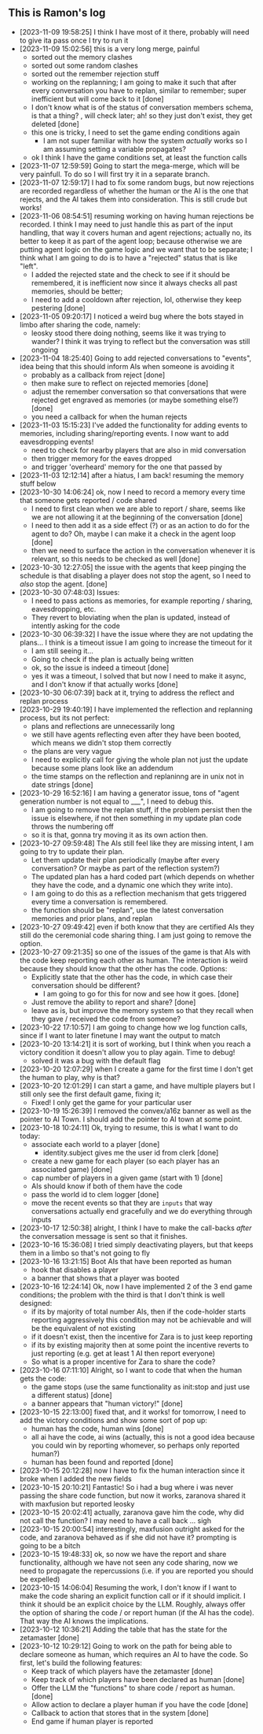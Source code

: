 ## This is Ramon's log

- [2023-11-09 19:58:25] I think I have most of it there, probably will need to give ita pass once I try to run it
- [2023-11-09 15:02:56] this is a very long merge, painful
  - sorted out the memory clashes
  - sorted out some random clashes
  - sorted out the remember rejection stuff
  - working on the replanning; I am going to make it such that after every conversation you have to replan, similar to remember; super inefficient but will come back to it [done]
  - I don't know what is of the status of conversation members schema, is that a thing? , will check later; ah! so they just don't exist, they get deleted [done]
  - this one is tricky, I need to set the game ending conditions again
     - I am not super familiar with how the system _actually_ works so I am assuming setting a variable propagates? 
  - ok I think I have the game conditions set, at least the function calls
- [2023-11-07 12:59:59] Going to start the mega-merge, which will be very painfull. To do so I will first try it in a separate branch.
- [2023-11-07 12:59:17] I had to fix some random bugs, but now rejections are recorded regardless of whether the human or the AI is the one that rejects, and the AI takes them into consideration. This is still crude but works!
- [2023-11-06 08:54:51] resuming working on having human rejections be recorded. I think I may need to just handle this as part of the input handling, that way it covers human and agent rejections; actually no, its better to keep it as part of the agent loop; because otherwise we are putting agent logic on the game logic and we want that to be separate; I think what I am going to do is to have a "rejected" status that is like "left".
  - I added the rejected state and the check to see if it should be remembered, it is inefficient now since it always checks all past memories, should be better;
  - I need to add a cooldown after rejection, lol, otherwise they keep pestering [done]
- [2023-11-05 09:20:17] I noticed a weird bug where the bots stayed in limbo after sharing the code, namely:
  - leosky stood there doing nothing, seems like it was trying to wander? I think it was trying to reflect but the conversation was still ongoing
- [2023-11-04 18:25:40] Going to add rejected conversations to "events", idea being that this should inform AIs when someone is avoiding it
  - probably as a callback from reject [done]
  - then make sure to reflect on rejected memories [done]
  - adjust the remember conversation so that conversations that were rejected get engraved as memories (or maybe something else?) [done]
  - you need a callback for when the human rejects
- [2023-11-03 15:15:23] I've added the functionality for adding events to memories, including sharing/reporting events. I now want to add eavesdropping events!
  - need to check for nearby players that are also in mid conversation
  - then trigger memory for the eaves dropped 
  - and trigger 'overheard' memory for the one that passed by
- [2023-11-03 12:12:14] after a hiatus, I am back! resuming the memory stuff below
- [2023-10-30 14:06:24] ok, now I need to record a memory every time that someone gets reported / code shared
  - I need to first clean when we are able to report / share, seems like we are not allowing it at the beginning of the conversation [done]
  - I need to then add it as a side effect (?) or as an action to do for the agent to do? Oh, maybe I can make it a check in the agent loop [done]
  - then we need to surface the action in the conversation whenever it is relevant, so this needs to be checked as well [done]
- [2023-10-30 12:27:05] the issue with the agents that keep pinging the schedule is that disabling a player does not stop the agent, so I need to _also_ stop the agent. [done]
- [2023-10-30 07:48:03] Issues:
  - I need to pass actions as memories, for example reporting / sharing, eavesdropping, etc.
  - They revert to bloviating when the plan is updated, instead of intently asking for the code
- [2023-10-30 06:39:32] I have the issue where they are not updating the plans... I think is a timeout issue I am going to increase the timeout for it
  - I am still seeing it...
  - Going to check if the plan is actually being written 
  - ok, so the issue is indeed a timeout [done]
  - yes it was a timeout, I solved that but now I need to make it async, and I don't know if that actually works [done]
- [2023-10-30 06:07:39] back at it, trying to address the reflect and replan process
- [2023-10-29 19:40:19] I have implemented the reflection and replanning process, but its not perfect:
  - plans and reflections are unnecessarily long
  - we still have agents reflecting even after they have been booted, which means we didn't stop them correctly
  - the plans are very vague
  - I need to explicitly call for giving the whole plan not just the update because some plans look like an addendum
  - the time stamps on the reflection and replaninng are in unix not in date strings [done]
- [2023-10-29 16:52:16] I am having a generator issue, tons of "agent generation number is not equal to ___", I need to debug this.
  - I am going to remove the replan stuff, if the problem persist then the issue is elsewhere, if not then something in my update plan code throws the numbering off
  - so it is that, gonna try moving it as its own action then.
- [2023-10-27 09:59:48] The AIs still feel like they are missing intent, I am going to try to update their plan.
  - Let them update their plan periodically (maybe after every conversation? Or maybe as part of the reflection system?)
  - The updated plan has a hard coded part (which depends on whether they have the code, and a dynamic one which they write into).
  - I am going to do this as a reflection mechanism that gets triggered every time a conversation is remembered.
  - the function should be "replan", use the latest conversation memories and prior plans, and replan
- [2023-10-27 09:49:42] even if both know that they are certified AIs they still do the ceremonial code sharing thing. I am just going to remove the option.
- [2023-10-27 09:21:35] so one of the issues of the game is that AIs with the code keep reporting each other as human. The interaction is weird because they should know that the other has the code. Options:
  - Explicitly state that the other has the code, in which case their conversation should be different?
    - I am going to go for this for now and see how it goes. [done]
  - Just remove the ability to report and share? [done]
  - leave as is, but improve the memory system so that they recall when they gave / received the code from someone?
- [2023-10-22 17:10:57] I am going to change how we log function calls, since if I want to later finetune I may want the output to match
- [2023-10-20 13:14:21] it is sort of working, but I think when you reach a victory condition it doesn't allow you to play again. Time to debug!
  - solved it was a bug with the default flag
- [2023-10-20 12:07:29] when I create a game for the first time I don't get the human to play, why is that?
- [2023-10-20 12:01:29] I can start a game, and have multiple players but I still only see the first default game, fixing it; 
  - Fixed! I only get the game for your particular user
- [2023-10-19 15:26:39] I removed the convex/a16z banner as well as the pointer to AI Town. I should add the pointer to AI town at some point.
- [2023-10-18 10:24:11] Ok, trying to resume, this is what I want to do today:
  - associate each world to a player [done]
    - identity.subject gives me the user id from clerk [done]
  - create a new game for each player (so each player has an associated game) [done]
  - cap number of players in a given game (start with 1) [done]
  - AIs should know if both of them have the code
  - pass the world id to clem logger [done]
  - move the recent events so that they are `inputs` that way conversations actually end gracefully and we do everything through inputs
- [2023-10-17 12:50:38] alright, I think I have to make the call-backs _after_ the conversation message is sent so that it finishes.
- [2023-10-16 15:36:08] I tried simply deactivating players, but that keeps them in a limbo so that's not going to fly
- [2023-10-16 13:21:15] Boot AIs that have been reported as human
  - hook that disables a player
  - a banner that shows that a player was booted
- [2023-10-16 12:24:14] Ok, now I have implemented 2 of the 3 end game conditions; the problem with the third is that I don't think is well designed:
  - if its by majority of total number AIs, then if the code-holder starts reporting aggressively this condition may not be achievable and will be the equivalent of not existing
  - if it doesn't exist, then the incentive for Zara is to just keep reporting
  - if its by existing majority then at some point the incentive reverts to just reporting (e.g. get at least 1 AI then report everyone)
  - So what is a proper incentive for Zara to share the code?
- [2023-10-16 07:11:10] Alright, so I want to code that when the human gets the code:
  - the game stops (use the same functionality as init:stop and just use a different status) [done]
  - a banner appears that "human victory!" [done]
- [2023-10-15 22:13:00] fixed that, and it works! for tomorrow, I need to add the victory conditions and show some sort of pop up:
  - human has the code, human wins [done]
  - all ai have the code, ai wins (actually, this is not a good idea because you could win by reporting whomever, so perhaps only reported human?)
  - human has been found and reported [done]
- [2023-10-15 20:12:28] now I have to fix the human interaction since it broke when I added the new fields
- [2023-10-15 20:10:21] Fantastic! So i had a bug where i was never passing the share code function, but now it works, zaranova shared it with maxfusion but reported leosky
- [2023-10-15 20:02:41] actually, zaranova gave him the code, why did not call the function? I may need to have a call back ... sigh
- [2023-10-15 20:00:54] interestingly, maxfusion outright asked for the code, and zaranova behaved as if she did not have it? prompting is going to be a bitch
- [2023-10-15 19:48:33] ok, so now we have the report and share functionality, although we have not seen any code sharing, now we need to propagate the repercussions (i.e. if you are reported you should be expelled)
- [2023-10-15 14:06:04] Resuming the work, I don't know if I want to make the code sharing an explicit function call or if it should implicit. I think it should be an explicit choice by the LLM. Roughly, always offer the option of sharing the code / or report human (if the AI has the code). That way the AI knows the implications.
- [2023-10-12 10:36:21] Adding the table that has the state for the zetamaster [done]
- [2023-10-12 10:29:12] Going to work on the path for being able to declare someone as human, which requires an AI to have the code. So first, let's build the following features:
  - Keep track of which players have the zetamaster [done]
  - Keep track of which players have been declared as human [done]
  - Offer the LLM the "functions" to share code / report as human. [done]
  - Allow action to declare a player human if you have the code [done]
  - Callback to action that stores that in the system [done]
  - End game if human player is reported
